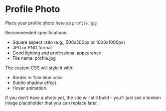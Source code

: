 # Profile Photo

Place your profile photo here as `profile.jpg`

Recommended specifications:
- Square aspect ratio (e.g., 500x500px or 1000x1000px)
- JPG or PNG format
- Good lighting and professional appearance
- File name: profile.jpg

The custom CSS will style it with:
- Border in Yale blue color
- Subtle shadow effect
- Hover animation

If you don't have a photo yet, the site will still build - you'll just see a broken image placeholder that you can replace later.
